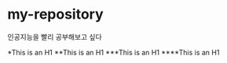 # my-repository
인공지능을 빨리 공부해보고 싶다 



*This is an H1
**This is an H1
***This is an H1
****This is an H1
